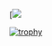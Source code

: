 [![](https://camo.githubusercontent.com/d75dd8c5369a38c739333abdbd87cb01abaa7d189fe29844a17de16b37338e18/68747470733a2f2f696d672e736869656c64732e696f2f62616467652f2d4769746875622d626c61636b2e7376673f7374796c653d666f722d7468652d6261646765266c6f676f3d67697468756226636f6c6f72423d353535)


[![trophy](https://github-profile-trophy.vercel.app/?username=KaV3R)](https://github.com/ryo-ma/github-profile-trophy)
